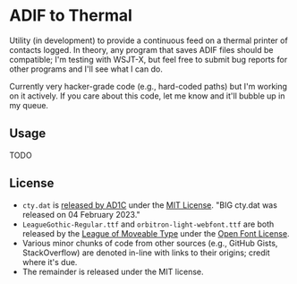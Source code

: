 # ADIF to Thermal

Utility (in development) to provide a continuous feed on a thermal printer of contacts logged. In theory, any program that saves ADIF files should be compatible; I'm testing with WSJT-X, but feel free to submit bug reports for other programs and I'll see what I can do.

Currently very hacker-grade code (e.g., hard-coded paths) but I'm working on it actively. If you care about this code, let me know and it'll bubble up in my queue.

## Usage

TODO



## License
* `cty.dat` is [released by AD1C](https://www.country-files.com/) under the [MIT License](https://opensource.org/license/mit/). "BIG cty.dat was released on 04 February 2023."
* `LeagueGothic-Regular.ttf` and `orbitron-light-webfont.ttf` are both released by the [League of Moveable Type](https://www.theleagueofmoveabletype.com/) under the [Open Font License](https://scripts.sil.org/cms/scripts/page.php?site_id=nrsi&id=OFL).
* Various minor chunks of code from other sources (e.g., GitHub Gists, StackOverflow) are denoted in-line with links to their origins; credit where it's due.
* The remainder is released under the MIT license.